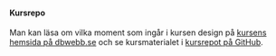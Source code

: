 #### Kursrepo

Man kan läsa om vilka moment som ingår i kursen design på [kursens hemsida på dbwebb.se](https://dbwebb.se/kurser/design) och se kursmaterialet i [kursrepot på GitHub](https://github.com/dbwebb-se/design).
